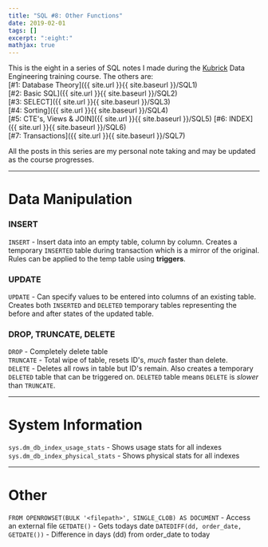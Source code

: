 ```yaml
---
title: "SQL #8: Other Functions"
date: 2019-02-01
tags: []
excerpt: ":eight:"
mathjax: true
---
```


This is the eight in a series of SQL notes I made during the [Kubrick](https://kubrickgroup.com/) Data Engineering training course. The others are:  
[#1: Database Theory]({{ site.url }}{{ site.baseurl }}/SQL1)  
[#2: Basic SQL]({{ site.url }}{{ site.baseurl }}/SQL2)  
[#3: SELECT]({{ site.url }}{{ site.baseurl }}/SQL3)  
[#4: Sorting]({{ site.url }}{{ site.baseurl }}/SQL4)  
[#5: CTE's, Views & JOIN]({{ site.url }}{{ site.baseurl }}/SQL5)  [#6: INDEX]({{ site.url }}{{ site.baseurl }}/SQL6)  
[#7: Transactions]({{ site.url }}{{ site.baseurl }}/SQL7)  

All the posts in this series are my personal note taking and may be updated as the course progresses.  

---
# Data Manipulation
### INSERT
`INSERT` - Insert data into an empty table, column by column. Creates a temporary `INSERTED` table during transaction which is a mirror of the original. Rules can be applied to the temp table using **triggers**.  

### UPDATE
`UPDATE` - Can specify values to be entered into columns of an existing table. Creates both `INSERTED` and `DELETED` temporary tables representing the before and after states of the updated table.

### DROP, TRUNCATE, DELETE
`DROP` - Completely delete table  
`TRUNCATE` - Total wipe of table, resets ID's, *much* faster than delete.   
`DELETE` - Deletes all rows in table but ID's remain. Also creates a temporary `DELETED` table that can be triggered on. `DELETED` table means `DELETE` is *slower* than `TRUNCATE`.  

---
# System Information
`sys.dm_db_index_usage_stats` - Shows usage stats for all indexes  
`sys.dm_db_index_physical_stats` - Shows physical stats for all indexes  

---
# Other
`FROM OPENROWSET(BULK '<filepath>', SINGLE_CLOB) AS DOCUMENT` - Access an external file
`GETDATE()` - Gets todays date
`DATEDIFF(dd, order_date, GETDATE())` - Difference in days (dd) from order_date to today